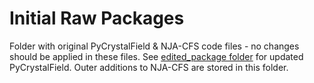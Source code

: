 # Initial Raw Packages

Folder with original PyCrystalField & NJA-CFS code files - no changes should be applied in these files. See [edited_package folder](../edited_package) for updated PyCrystalField. Outer additions to NJA-CFS are stored in this folder.